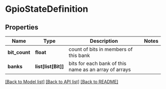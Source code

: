 # GpioStateDefinition



## Properties
Name | Type | Description | Notes
------------ | ------------- | ------------- | -------------
**bit_count** | **float** | count of bits in members of this bank | 
**banks** | **list[list[Bit]]** | bits for each bank of this name as an array of arrays | 

[[Back to Model list]](../README.md#documentation-for-models) [[Back to API list]](../README.md#documentation-for-api-endpoints) [[Back to README]](../README.md)


